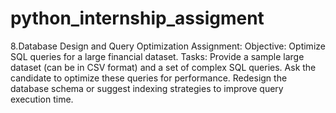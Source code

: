 # python_internship_assigment

8.Database Design and Query Optimization Assignment:
  Objective: Optimize SQL queries for a large financial dataset.
  Tasks:
  Provide a sample large dataset (can be in CSV format) and a set of complex SQL queries.
  Ask the candidate to optimize these queries for performance.
  Redesign the database schema or suggest indexing strategies to improve query execution time.

